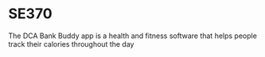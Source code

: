 # SE370

The DCA Bank Buddy app is a health and fitness software that helps people track their calories throughout the day
